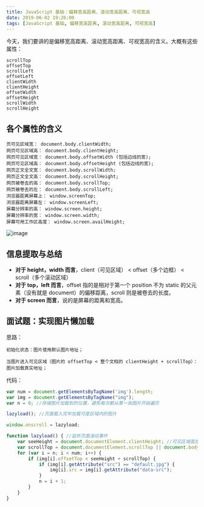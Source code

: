 ```yaml
---
title: JavaScript 基础：偏移宽高距离、滚动宽高距离、可视宽高
date: 2019-06-02 19:26:00
tags: [JavaScript 基础, 偏移宽高距离, 滚动宽高距离, 可视宽高]
---
```


今天，我们要讲的是偏移宽高距离、滚动宽高距离、可视宽高的含义。大概有这些属性：

```
scrollTop
offsetTop
scrollLeft
offsetLeft
clientWidth
clientHeight
offsetWidth
offsetHeight
scrollWidth
scrollHeight
```



<!--more-->

## 各个属性的含义

```
页可见区域宽： document.body.clientWidth;
网页可见区域高： document.body.clientHeight;
网页可见区域宽： document.body.offsetWidth (包括边线的宽);
网页可见区域高： document.body.offsetHeight (包括边线的宽);
网页正文全文宽： document.body.scrollWidth;
网页正文全文高： document.body.scrollHeight;
网页被卷去的高： document.body.scrollTop;
网页被卷去的左： document.body.scrollLeft;
浏览器距离屏幕上： window.screenTop;
浏览器距离屏幕左： window.screenLeft;
屏幕分辨率的高： window.screen.height;
屏幕分辨率的宽： window.screen.width;
屏幕可用工作区高度： window.screen.availHeight;
```

![image](https://user-images.githubusercontent.com/11524612/58760464-bc148600-856a-11e9-8fa5-2ac325219691.png)


## 信息提取与总结

- **对于 height，width 而言**，client（可见区域） < offset（多个边框） < scroll（多个滚动区域）
- **对于 top，left 而言**，offset 指的是相对于第一个 position 不为 static 的父元素（没有就是 document）的偏移距离，scroll 则是被卷去的长度。
- **对于 screen 而言**，说的是屏幕的距离和宽高。

## 面试题：实现图片懒加载

思路：

```
初始化状态：图片使用默认图片地址；

当图片进入可见区域（图片的 offsetTop < 整个文档的 clientHeight + scrollTop）：图片加载真实地址；
```

代码：

```js
var num = document.getElementsByTagName('img').length;
var img = document.getElementsByTagName("img");
var n = 0; //存储图片加载到的位置，避免每次都从第一张图片开始遍历

lazyload(); //页面载入完毕加载可是区域内的图片

window.onscroll = lazyload;

function lazyload() { //监听页面滚动事件
    var seeHeight = document.documentElement.clientHeight; //可见区域高度
    var scrollTop = document.documentElement.scrollTop || document.body.scrollTop; //滚动条距离顶部高度
    for (var i = n; i < num; i++) {
        if (img[i].offsetTop < seeHeight + scrollTop) {
            if (img[i].getAttribute("src") == "default.jpg") {
                img[i].src = img[i].getAttribute("data-src");
            }
            n = i + 1;
        }
    }
}
```